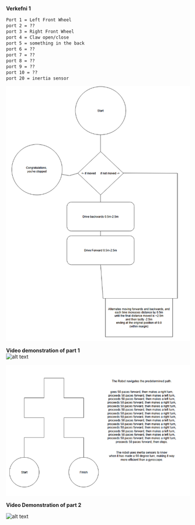 **Verkefni 1**


    Port 1 = Left Front Wheel
    port 2 = ??
    port 3 = Right Front Wheel
    port 4 = Claw open/close
    port 5 = something in the back
    port 6 = ??
    port 7 = ??
    port 8 = ??
    port 9 = ??
    port 10 = ??
    port 20 = inertia sensor


![Alt text](./robotics_thinkmap_part_1_fixed.png)



**Video demonstration of part 1**
<br>
![alt text](VID_1.gif)


![Alt text](./Robotics_thinkmap_part_2_fixed.png)



**Video Demonstration of part 2**

![alt text](VID_2.2.gif)